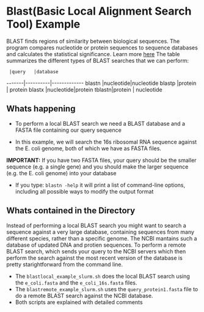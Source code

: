 # Blast(Basic Local Alignment Search Tool) Example

BLAST finds regions of similarity between biological sequences. The program compares nucleotide or protein	sequences to sequence databases and calculates the statistical significance. Learn more [here](https://blast.ncbi.nlm.nih.gov/Blast.cgi)
The table summarizes the different types of BLAST searches that we can perform:

     |query	  |database
-------|----------|-------------
blastn |nucleotide|nucleotide
blastp |protein	  | protein
blastx |nucleotide|protein
tblastn|protein	  | nucleotide

## Whats happening
  * To perform a local BLAST search we need a BLAST database and a FASTA file containing our query sequence

  * In this example, we will search the 16s ribosomal RNA sequence against the E. coli genome, both of which we have as FASTA files.

**IMPORTANT:** If you have two FASTA files, your query should be the smaller sequence (e.g. a single gene) and you should make the larger sequence (e.g. the E. coli genome) into your database

  * If you type: ``blastn -help`` it will print a list of command-line options, including all possible ways to modify the output format

## Whats contained in the Directory
Instead of performing a local BLAST search you might want to search a sequence against a very large database, containing sequences from many different species, rather than a specific genome.
 The NCBI mantains such a database of updated DNA and protien sequences.
To perform a remote BLAST search, which sends your query to the NCBI servers which then perform the search against the most recent version of the database is pretty starightforward from the command line.

  * The ``blastlocal_example_slurm.sh`` does the local BLAST search using the ``e_coli.fasta`` and the ``e_coli_16s.fasta`` files.
  * The ``blastremote_example_slurm.sh`` uses the ``query_protein1.fasta`` file to do a remote BLAST search against the NCBI database.
  * Both scripts are explained with detailed comments 
